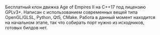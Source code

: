 Бесплатный клон движка Age of Empires II на C++17 под лицензию GPLv3+. Написан с использованием современных вещей типа OpenGL/GLSL, Python, Qt5, CMake. Работа в данный момент находится на начальном этапе, так что собирать порт нужно из исходников, готовых билдов нет.